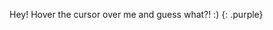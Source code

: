 



Hey! Hover the cursor over me and guess what?! :)
{: .purple}




<style>
  .purple {
    color:inherit;
  }
  .purple:hover {
    color:rgb(107,79,187);
  }
</style>